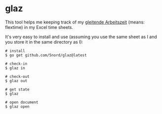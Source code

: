 # glaz

This tool helps me keeping track of my [gleitende Arbeitszeit](https://de.wikipedia.org/wiki/Gleitzeit) (means: flextime) in my Excel time sheets.

It's very easy to install and use (assuming you use the same sheet as I and you store it in the same directory as I):

```
# install
$ go get github.com/5nord/glaz@latest

# check-in
$ glaz in

# check-out
$ glaz out

# get state
$ glaz

# open document
$ glaz open
```
